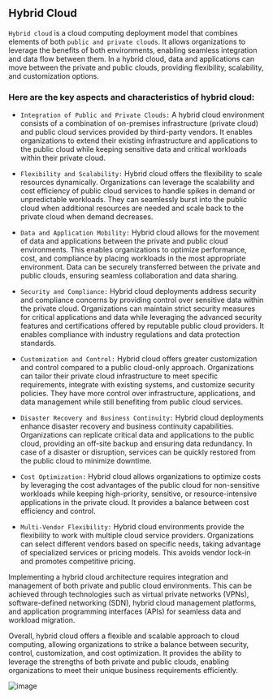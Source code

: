 ## Hybrid Cloud

`Hybrid cloud` is a cloud computing deployment model that combines elements of both `public and private clouds`. It allows organizations to leverage the benefits of both environments, enabling seamless integration and data flow between them. In a hybrid cloud, data and applications can move between the private and public clouds, providing flexibility, scalability, and customization options.

### Here are the key aspects and characteristics of hybrid cloud:

+ `Integration of Public and Private Clouds:` A hybrid cloud environment consists of a combination of on-premises infrastructure (private cloud) and public cloud services provided by third-party vendors. It enables organizations to extend their existing infrastructure and applications to the public cloud while keeping sensitive data and critical workloads within their private cloud.

+ `Flexibility and Scalability:` Hybrid cloud offers the flexibility to scale resources dynamically. Organizations can leverage the scalability and cost efficiency of public cloud services to handle spikes in demand or unpredictable workloads. They can seamlessly burst into the public cloud when additional resources are needed and scale back to the private cloud when demand decreases.

+ `Data and Application Mobility:` Hybrid cloud allows for the movement of data and applications between the private and public cloud environments. This enables organizations to optimize performance, cost, and compliance by placing workloads in the most appropriate environment. Data can be securely transferred between the private and public clouds, ensuring seamless collaboration and data sharing.

+ `Security and Compliance:` Hybrid cloud deployments address security and compliance concerns by providing control over sensitive data within the private cloud. Organizations can maintain strict security measures for critical applications and data while leveraging the advanced security features and certifications offered by reputable public cloud providers. It enables compliance with industry regulations and data protection standards.

+ `Customization and Control:` Hybrid cloud offers greater customization and control compared to a public cloud-only approach. Organizations can tailor their private cloud infrastructure to meet specific requirements, integrate with existing systems, and customize security policies. They have more control over infrastructure, applications, and data management while still benefiting from public cloud services.

+ `Disaster Recovery and Business Continuity:` Hybrid cloud deployments enhance disaster recovery and business continuity capabilities. Organizations can replicate critical data and applications to the public cloud, providing an off-site backup and ensuring data redundancy. In case of a disaster or disruption, services can be quickly restored from the public cloud to minimize downtime.

+ `Cost Optimization:` Hybrid cloud allows organizations to optimize costs by leveraging the cost advantages of the public cloud for non-sensitive workloads while keeping high-priority, sensitive, or resource-intensive applications in the private cloud. It provides a balance between cost efficiency and control.

+ `Multi-Vendor Flexibility:` Hybrid cloud environments provide the flexibility to work with multiple cloud service providers. Organizations can select different vendors based on specific needs, taking advantage of specialized services or pricing models. This avoids vendor lock-in and promotes competitive pricing.

Implementing a hybrid cloud architecture requires integration and management of both private and public cloud environments. This can be achieved through technologies such as virtual private networks (VPNs), software-defined networking (SDN), hybrid cloud management platforms, and application programming interfaces (APIs) for seamless data and workload migration.

Overall, hybrid cloud offers a flexible and scalable approach to cloud computing, allowing organizations to strike a balance between security, control, customization, and cost optimization. It provides the ability to leverage the strengths of both private and public clouds, enabling organizations to meet their unique business requirements efficiently.


![image](https://github.com/adeleke123/I4GCybersecurity/assets/51156057/8deed5b0-3e9b-4cc5-890d-f25ad14453d5)




